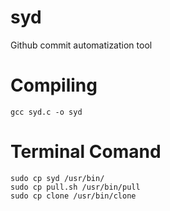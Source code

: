 # syd
Github commit automatization tool

# Compiling 

    gcc syd.c -o syd
    
# Terminal Comand

    sudo cp syd /usr/bin/
    sudo cp pull.sh /usr/bin/pull
    sudo cp clone /usr/bin/clone
